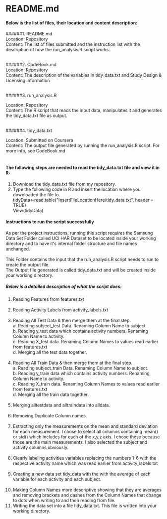 # README.md

#### Below is the list of files, their location and content description:

######1. README.md <br />
Location: Repository <br />
Content: The list of files submitted and the instruction list with the description of how the run_analysis.R script works. <br /><br />

######2. CodeBook.md <br />
Location: Repository <br />
Content: The description of the variables in tidy_data.txt and Study Design & Licensing information <br /><br />

######3. run_analysis.R <br />

Location: Repository <br />
Content: The R script that reads the input data, manipulates it and generates the tidy_data.txt file as output. <br /><br />

######4. tidy_data.txt <br />

Location: Submitted on Coursera <br />
Content: The output file generated by running the run_analysis.R script. For more info, see CodeBook.md <br /><br />

#### The following steps are needed to read the tidy_data.txt file and view it in R: <br />

1. Download the tidy_data.txt file from my repository. <br />
2. Type the following code in R and insert the location where you downloaded the file to. <br />
tidyData<-read.table("InsertFileLocationHere/tidy_data.txt", header = TRUE)  <br />
View(tidyData) <br />

#### Instructions to run the script successfully

As per the project instructions, running this script requires the Samsung Data Set Folder called UCI HAR Dataset to be located inside your working directory and to have it's internal folder structure and file names unchanged. <br /> <br />
This Folder contains the input that the run_analysis.R script needs to run to create the output file. <br />
The Output file generated is called tidy_data.txt and will be created inside your working directory.
<br />

##### Below is a detailed description of what the script does: <br />

1. Reading Features from features.txt <br /><br />
2. Reading Activity Labels from activity_labels.txt <br /><br />
3. Reading All Test Data & then merge them at the final step. <br />
  a. Reading subject_test Data. Renaming Column Name to subject. <br />
  b. Reading y_test data which contains activity numbers. Renaming Column Name to activity. <br />
  c. Reading X_test data. Renaming Column Names to values read earlier from features.txt       
  d. Merging all the test data together. <br /><br />
4. Reading All Train Data & then merge them at the final step. <br />
  a. Reading subject_train Data. Renaming Column Name to subject. <br />
  b. Reading y_train data which contains activity numbers. Renaming Column Name to activity. <br />
  c. Reading X_train data. Renaming Column Names to values read earlier from features.txt <br />
  d. Merging all the train data together. <br /><br />
5. Merging alltestdata and alltraindata into alldata. <br /><br />
6. Removing Duplicate Column names. <br /><br />
7. Extracting only the measurements on the mean and standard deviation for each measurement. I chose to select all columns containing mean() or std() which includes for each of the x,y,z axis. I chose these because those are the main measurements. I also selected the subject and activity columns obviously. <br /><br />
8. Clearly labeling activities variables replacing the numbers 1-6 with the respective activity name which was read earlier from activity_labels.txt <br /><br />
9. Creating a new data set tidy_data with the with the average of each variable for each activity and each subject. <br /><br />
10. Making Column Names more descriptive showing that they are averages and removing brackets and dashes from the Column Names that change to dots when writing to and then reading from file.<br />
11. Writing the data set into a file tidy_data.txt. This file is written into your working directory. <br /><br />
